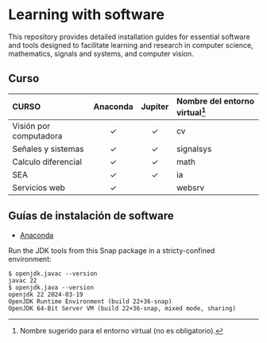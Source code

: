 # Learning with software
This repository provides detailed installation guides for essential software and tools designed to facilitate learning and research in computer science, mathematics, signals and systems, and computer vision. 

## Curso



| CURSO                     | Anaconda | Jupiter | Nombre del entorno virtual[^1] |
| :------------------------ | :------: | :-----: | :----------------------------- |
| Visión por computadora    | ✓        | ✓      | cv                             |
| Señales y sistemas        | ✓        | ✓      | signalsys                      |
| Calculo diferencial       | ✓        | ✓      | math                           |
| SEA                       | ✓        | ✓      | ia                             |
| Servicios web             | ✓        |        | websrv                         |

[^1]: Nombre sugerido para el entorno virtual (no es obligatorio).

## Guías de instalación de software

- [Anaconda](guides/conda/conda-install.md)


Run the JDK tools from this Snap package in a stricty-confined environment:

```console
$ openjdk.javac --version
javac 22
$ openjdk.java --version
openjdk 22 2024-03-19
OpenJDK Runtime Environment (build 22+36-snap)
OpenJDK 64-Bit Server VM (build 22+36-snap, mixed mode, sharing)
```
